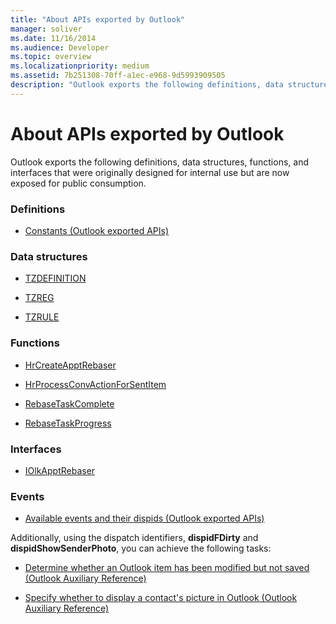 ```yaml
---
title: "About APIs exported by Outlook"
manager: soliver
ms.date: 11/16/2014
ms.audience: Developer
ms.topic: overview
ms.localizationpriority: medium
ms.assetid: 7b251308-70ff-a1ec-e968-9d5993909505
description: "Outlook exports the following definitions, data structures, functions, and interfaces that were originally designed for internal use but are now exposed for public consumption."
---
```


# About APIs exported by Outlook

Outlook exports the following definitions, data structures, functions, and interfaces that were originally designed for internal use but are now exposed for public consumption.
  
### Definitions
  
- [Constants (Outlook exported APIs)](constants-outlook-exported-apis.md)
    
### Data structures
  
- [TZDEFINITION](tzdefinition.md)
    
- [TZREG](tzreg.md)
    
- [TZRULE](tzrule.md)
    
### Functions
  
- [HrCreateApptRebaser](hrcreateapptrebaser.md)
    
- [HrProcessConvActionForSentItem](hrprocessconvactionforsentitem.md)
    
- [RebaseTaskComplete](rebasetaskcomplete.md)
    
- [RebaseTaskProgress](rebasetaskprogress.md)
    
### Interfaces
  
- [IOlkApptRebaser](iolkapptrebaser.md)
    
### Events
  
- [Available events and their dispids (Outlook exported APIs)](available-events-and-their-dispids-outlook-exported-apis.md)
    
Additionally, using the dispatch identifiers, **dispidFDirty** and **dispidShowSenderPhoto**, you can achieve the following tasks:
  
- [Determine whether an Outlook item has been modified but not saved (Outlook Auxiliary Reference)](how-to-determine-if-outlook-item-has-been-modified-but-not-saved.md)
    
- [Specify whether to display a contact's picture in Outlook (Outlook Auxiliary Reference)](https://msdn.microsoft.com/library/office/gg262879.aspx)
    

